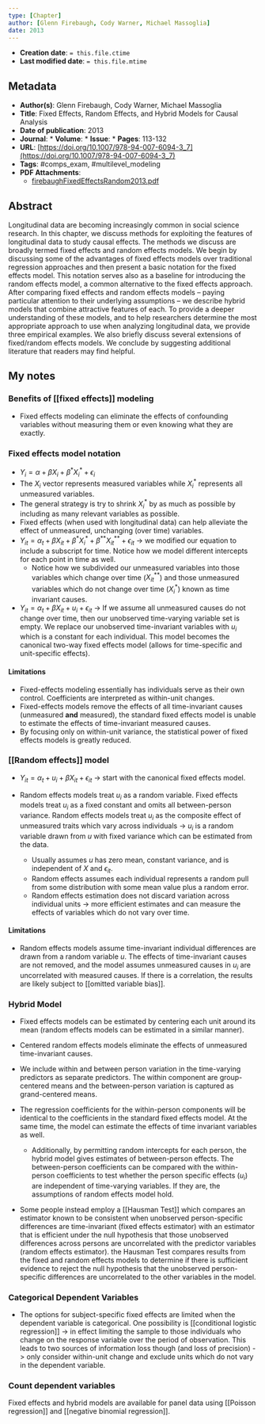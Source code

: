 ```yaml
---
type: [Chapter]
author: [Glenn Firebaugh, Cody Warner, Michael Massoglia]
date: 2013
---
```


* **Creation date**: `= this.file.ctime`
* **Last modified date**: `= this.file.mtime`

## Metadata

* **Author(s)**: Glenn Firebaugh, Cody Warner, Michael Massoglia
* **Title**: Fixed Effects, Random Effects, and Hybrid Models for Causal Analysis
* **Date of publication**: 2013
* **Journal**: * **Volume**: * **Issue**: * **Pages**: 113-132
* **URL**: [https://doi.org/10.1007/978-94-007-6094-3_7](https://doi.org/10.1007/978-94-007-6094-3_7)
* **Tags**: #comps_exam, #multilevel_modeling
* **PDF Attachments**:
  * [firebaughFixedEffectsRandom2013.pdf](zotero://open-pdf/library/items/TWXAPTWF)

## Abstract

Longitudinal data are becoming increasingly common in social science research. In this chapter, we discuss methods for exploiting the features of longitudinal data to study causal effects. The methods we discuss are broadly termed fixed effects and random effects models. We begin by discussing some of the advantages of fixed effects models over traditional regression approaches and then present a basic notation for the fixed effects model. This notation serves also as a baseline for introducing the random effects model, a common alternative to the fixed effects approach. After comparing fixed effects and random effects models – paying particular attention to their underlying assumptions – we describe hybrid models that combine attractive features of each. To provide a deeper understanding of these models, and to help researchers determine the most appropriate approach to use when analyzing longitudinal data, we provide three empirical examples. We also briefly discuss several extensions of fixed/random effects models. We conclude by suggesting additional literature that readers may find helpful.

## My notes

### Benefits of [[fixed effects]] modeling

* Fixed effects modeling can eliminate the effects of confounding variables without measuring them or even knowing what they are exactly.

### Fixed effects model notation

* $Y_{i} = \alpha + \beta X_{i} + \beta^* X^*_i + \epsilon_i$
* The $X_i$ vector represents measured variables while $X^*_i$ represents all unmeasured variables.
* The general strategy is try to shrink $X^*_i$ by as much as possible by including as many relevant variables as possible.
* Fixed effects (when used with longitudinal data) can help alleviate the effect of unmeasured, unchanging (over time) variables.
* $Y_{it} = \alpha_t + \beta X_{it} + \beta^* X^*_{i} + \beta^{**} X^{**}_{it} + \epsilon_{it}$ -> we modified our equation to include a subscript for time. Notice how we model different intercepts for each point in time as well.
	* Notice how we subdivided our unmeasured variables into those variables which change over time ($X^{**}_{it}$) and those unmeasured variables which do not change over time ($X^*_i$) known as time invariant causes.
* $Y_{it} = \alpha_t + \beta X_{it} + u_{i} + \epsilon_{it}$ -> If we assume all unmeasured causes do not change over time, then our unobserved time-varying variable set is empty. We replace our unobserved time-invariant variables with $u_i$ which is a constant for each individual. This model becomes the canonical two-way fixed effects model (allows for time-specific and unit-specific effects).

#### Limitations

* Fixed-effects modeling essentially has individuals serve as their own control. Coefficients are interpreted as within-unit changes.
* Fixed-effects models remove the effects of all time-invariant causes (unmeasured **and** measured), the standard fixed effects model is unable to estimate the effects of time-invariant measured causes.
* By focusing only on within-unit variance, the statistical power of fixed effects models is greatly reduced.

### [[Random effects]] model

* $Y_{it} = \alpha_t + u_{i} + \beta X_{it} + \epsilon_{it}$ -> start with the canonical fixed effects model.
  
* Random effects models treat $u_i$ as a random variable. Fixed effects models treat $u_i$ as a fixed constant and omits all between-person variance. Random effects models treat $u_i$ as the composite effect of unmeasured traits which vary across individuals -> $u_i$ is a random variable drawn from $u$ with fixed variance which can be estimated from the data.
	* Usually assumes $u$ has zero mean, constant variance, and is independent of $X$ and $\epsilon_{it}$.
	* Random effects assumes each individual represents a random pull from some distribution with some mean value plus a random error.
	* Random effects estimation does not discard variation across individual units -> more efficient estimates and can measure the effects of variables which do not vary over time.

#### Limitations

* Random effects models assume time-invariant individual differences are drawn from a random variable $u$. The effects of time-invariant causes are not removed, and the model assumes unmeasured causes in $u_i$ are uncorrelated with measured causes. If there is a correlation, the results are likely subject to [[omitted variable bias]].

### Hybrid Model

* Fixed effects models can be estimated by centering each unit around its mean (random effects models can be estimated in a similar manner).
  
* Centered random effects models eliminate the effects of unmeasured time-invariant causes.
  
* We include within and between person variation in the time-varying predictors as separate predictors. The within component are group-centered means and the between-person variation is captured as grand-centered means.
  
* The regression coefficients for the within-person components will be identical to the coefficients in the standard fixed effects model. At the same time, the model can estimate the effects of time invariant variables as well.
  
	* Additionally, by permitting random intercepts for each person, the hybrid model gives estimates of between-person effects. The between-person coefficients can be compared with the within-person coefficients to test whether the person specific effects ($u_i$) are independent of time-varying variables. If they are, the assumptions of random effects model hold.
	  
* Some people instead employ a [[Hausman Test]] which compares an estimator known to be consistent when unobserved person-specific differences are time-invariant (fixed effects estimator) with an estimator that is efficient under the null hypothesis that those unobserved differences across persons are uncorrelated with the predictor variables (random effects estimator). the Hausman Test compares results from the fixed and random effects models to determine if there is sufficient evidence to reject the null hypothesis that the unobserved person-specific differences are uncorrelated to the other variables in the model.

### Categorical Dependent Variables

* The options for subject-specific fixed effects are limited when the dependent variable is categorical. One possibility is [[conditional logistic regression]] -> in effect limiting the sample to those individuals who change on the response variable over the period of observation. This leads to two sources of information loss though (and loss of precision) -> only consider within-unit change and exclude units which do not vary in the dependent variable.

### Count dependent variables

Fixed effects and hybrid models are available for panel data using [[Poisson regression]] and [[negative binomial regression]]. 